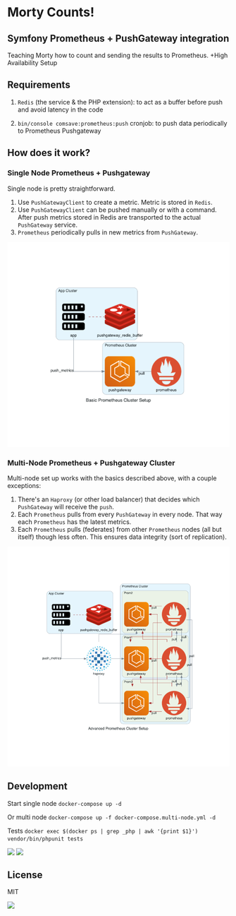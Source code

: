 # Morty Counts!

## Symfony Prometheus + PushGateway integration

Teaching Morty how to count and sending the results to Prometheus. +High Availability Setup 

## Requirements

1. `Redis` (the service & the PHP extension): to act as a buffer before push and avoid latency in the code

2. `bin/console comsave:prometheus:push` cronjob: to push data periodically to Prometheus Pushgateway

## How does it work?

### Single Node Prometheus + Pushgateway

Single node is pretty straightforward. 

1. Use `PushGatewayClient` to create a metric. Metric is stored in `Redis`.
2. Use `PushGatewayClient` can be pushed manually or with a command. After push metrics stored in Redis are transported to the actual `PushGateway` service.
3. `Prometheus` periodically pulls in new metrics from `PushGateway`.

![](./images/basic_prometheus_cluster_setup.png)

### Multi-Node Prometheus + Pushgateway Cluster

Multi-node set up works with the basics described above, with a couple exceptions:

1. There's an `Haproxy` (or other load balancer) that decides which `PushGateway` will receive the `push`.
2. Each `Prometheus` pulls from every `PushGateway` in every node. That way each `Prometheus` has the latest metrics.
3. Each `Prometheus` pulls (federates) from other `Prometheus` nodes (all but itself) though less often. This ensures data integrity (sort of replication).

![](./images/advanced_prometheus_cluster_setup.png)

## Development

Start single node `docker-compose up -d`

Or multi node     `docker-compose up -f docker-compose.multi-node.yml -d`

Tests `docker exec $(docker ps | grep _php | awk '{print $1}') vendor/bin/phpunit tests`

![](https://media.giphy.com/media/W35DnRbN4oDHIAApdk/giphy.gif)
![](https://media.giphy.com/media/RH1IFq2GT0Oau8NRWX/giphy.gif)

## License

MIT

![](https://media.giphy.com/media/e6tJpLvjY8jXa/giphy.gif)
